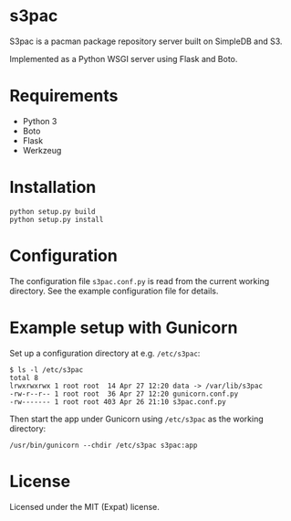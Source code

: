 # s3pac
S3pac is a pacman package repository server built on SimpleDB and S3.

Implemented as a Python WSGI server using Flask and Boto.

# Requirements
- Python 3
- Boto
- Flask
- Werkzeug

# Installation
    python setup.py build
    python setup.py install

# Configuration
The configuration file `s3pac.conf.py` is read from the current working directory. See the example configuration file for details.

# Example setup with Gunicorn
Set up a configuration directory at e.g. `/etc/s3pac`:

    $ ls -l /etc/s3pac 
    total 8
    lrwxrwxrwx 1 root root  14 Apr 27 12:20 data -> /var/lib/s3pac
    -rw-r--r-- 1 root root  36 Apr 27 12:20 gunicorn.conf.py
    -rw------- 1 root root 403 Apr 26 21:10 s3pac.conf.py

Then start the app under Gunicorn using `/etc/s3pac` as the working directory:

    /usr/bin/gunicorn --chdir /etc/s3pac s3pac:app

# License
Licensed under the MIT (Expat) license.
